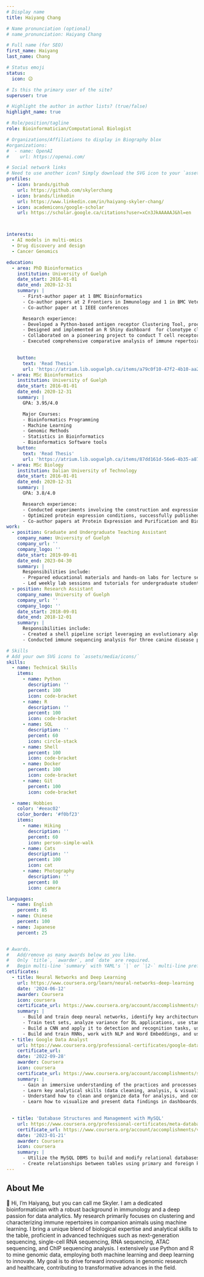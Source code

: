 ```yaml
---
# Display name
title: Haiyang Chang

# Name pronunciation (optional)
# name_pronunciation: Haiyang Chang

# Full name (for SEO)
first_name: Haiyang
last_name: Chang

# Status emoji
status:
  icon: 😉

# Is this the primary user of the site?
superuser: true

# Highlight the author in author lists? (true/false)
highlight_name: true

# Role/position/tagline
role: Bioinformatician/Computational Biologist

# Organizations/Affiliations to display in Biography blox
#organizations:
#  - name: OpenAI
#    url: https://openai.com/

# Social network links
# Need to use another icon? Simply download the SVG icon to your `assets/media/icons/` folder.
profiles:
  - icon: brands/github
    url: https://github.com/skylerchang
  - icon: brands/linkedin
    url: https://www.linkedin.com/in/haiyang-skyler-chang/
  - icon: academicons/google-scholar
    url: https://scholar.google.ca/citations?user=xCn3JkAAAAAJ&hl=en



interests:
  - AI models in multi-omics
  - Drug discovery and design 
  - Cancer Genomics 

education:
  - area: PhD Bioinformatics
    institution: University of Guelph
    date_start: 2016-01-01
    date_end: 2020-12-31
    summary: |
      - First-author paper at 1 BMC Bioinformatics
      - Co-author papers at 2 Frontiers in Immunology and 1 in BMC Veterinary Research
      - Co-author paper at 1 IEEE conferences 

      Research experience:
      - Developed a Python-based antigen receptor Clustering Tool, processing one million unique sequences in 5 minutes on a MacBook Air with an M2 chip, maintaining high clustering quality comparable to established tools.
      - Designed and implemented an R Shiny dashboard  for clonotype clustering visualization, incorporating interactive network graphs, phylogenetic trees, and logo representation plots, enhancing the exploration of high-publicity clusters as potential immune signatures.
      - Collaborated on a pioneering project to conduct T cell receptor (TCR) repertoire analysis using single-cell RNA sequencing in both healthy cats and dogs and  perform the TCR clustering analysis.
      - Executed comprehensive comparative analysis of immune repertoires in dog neurological diseases across two anatomical compartments, identifying novel ante-mortem diagnostic tools through clonotype clustering and sequence pattern similarity analysis.

    
    button:
      text: 'Read Thesis'
      url: 'https://atrium.lib.uoguelph.ca/items/a79c0f10-47f2-4b10-aa25-2e53e456a9d2'
  - area: MSc Bioinformatics
    institution: University of Guelph
    date_start: 2016-01-01
    date_end: 2020-12-31
    summary: |
      GPA: 3.95/4.0

      Major Courses:
      - Bioinformatics Programming 
      - Machine Learning
      - Genomic Methods 
      - Statistics in Bioinformatics
      - Bioinformatics Software tools
    button:
      text: 'Read Thesis'
      url: 'https://atrium.lib.uoguelph.ca/items/87dd161d-56e6-4b35-a878-05671a4f005b'
  - area: MSc Biology
    institution: Dalian University of Technology
    date_start: 2016-01-01
    date_end: 2020-12-31
    summary: |
      GPA: 3.8/4.0

      Research experience:
      - Conducted experiments involving the construction and expression of plasmid vectors of human glutamate oxaloacetate transaminases, performing protein purification and enzymatic activity assessment.
      - Optimized protein expression conditions, successfully published the crystallization structures in the Protein Data Bank (PDB) with IDs: 3WZF and 5AX8.
      - Co-author papers at Protein Expression and Purification and BioScience Trends.
work:
  - position: Graduate and Undergraduate Teaching Assistant
    company_name: University of Guelph
    company_url: ''
    company_logo: ''
    date_start: 2019-09-01
    date_end: 2023-04-30
    summary: |
      Responsibilities include:
      - Prepared educational materials and hands-on labs for lecture sessions on Unix commands, high-performance computing (HPC), and bioinformatics sequencing analysis (genome assembly, bulk RNA-seq, SNP anlysis, ATAC-seq and ChIP-seq.)
      - Led weekly lab sessions and tutorials for undergraduate students in statistics and R software, providing support for statistical modeling, data analysis, and visualization.
  - position: Research Assistant
    company_name: University of Guelph
    company_url: ''
    company_logo: ''
    date_start: 2018-09-01
    date_end: 2018-12-01
    summary: |
      Responsibilities include:
      - Created a shell pipeline script leveraging an evolutionary algorithm to identify high-similarity antigen receptors, streamlining the analysis process from Illumina sequencing platform to HPC platform.
      - Conducted immune sequencing analysis for three canine disease projects (lymphoma, minimal residual disease, and inflammatory conditions), contributing to one co-authored academic paper.

# Skills
# Add your own SVG icons to `assets/media/icons/`
skills:
  - name: Technical Skills
    items:
      - name: Python
        description: ''
        percent: 100
        icon: code-bracket
      - name: R
        description: ''
        percent: 100
        icon: code-bracket
      - name: SQL
        description: ''
        percent: 60
        icon: circle-stack
      - name: Shell
        percent: 100
        icon: code-bracket
      - name: Docker
        percent: 100
        icon: code-bracket
      - name: Git
        percent: 100
        icon: code-bracket

  - name: Hobbies
    color: '#eeac02'
    color_border: '#f0bf23'
    items:
      - name: Hiking
        description: ''
        percent: 60
        icon: person-simple-walk
      - name: Cats
        description: ''
        percent: 100
        icon: cat
      - name: Photography
        description: ''
        percent: 80
        icon: camera

languages:
  - name: English
    percent: 85
  - name: Chinese
    percent: 100
  - name: Japanese
    percent: 25


# Awards.
#   Add/remove as many awards below as you like.
#   Only `title`, `awarder`, and `date` are required.
#   Begin multi-line `summary` with YAML's `|` or `|2-` multi-line prefix and indent 2 spaces below.
cetificates:
  - title: Neural Networks and Deep Learning
    url: https://www.coursera.org/learn/neural-networks-deep-learning
    date: '2024-06-12'
    awarder: Coursera
    icon: coursera
    certificate_url: https://www.coursera.org/account/accomplishments/specialization/5BQYQ7YTPAYQ
    summary: |
      - Build and train deep neural networks, identify key architecture parameters, implement vectorized neural networks and deep learning to applications
      - Train test sets, analyze variance for DL applications, use standard techniques and optimization algorithms, and build neural networks in TensorFlow
      - Build a CNN and apply it to detection and recognition tasks, use neural style transfer to generate art, and apply algorithms to image and video data
      - Build and train RNNs, work with NLP and Word Embeddings, and use HuggingFace tokenizers and transformer models to perform NER and Question Answering.
  - title: Google Data Analyst
    url: https://www.coursera.org/professional-certificates/google-data-analytics
    certificate_url: 
    date: '2022-09-28'
    awarder: Coursera
    icon: coursera
    certificate_url: https://www.coursera.org/account/accomplishments/specialization/certificate/F4SPV4FKNN27
    summary: |
      - Gain an immersive understanding of the practices and processes used by a junior or associate data analyst in their day-to-day job.
      - Learn key analytical skills (data cleaning, analysis, & visualization) and tools (spreadsheets, SQL, R programming, Tableau). 
      - Understand how to clean and organize data for analysis, and complete analysis and calculations using spreadsheets, SQL and R programming.
      - Learn how to visualize and present data findings in dashboards, presentations and commonly used visualization platforms.
      

  - title: 'Database Structures and Management with MySQL'
    url: https://www.coursera.org/professional-certificates/meta-database-engineer
    certificate_url: https://www.coursera.org/account/accomplishments/verify/5LG6ESQWUKL9
    date: '2023-01-21'
    awarder: Coursera
    icon: coursera
    summary: |
      - Utilize the MySQL DBMS to build and modify relational databases with SQL.
      - Create relationships between tables using primary and foreign keys .
---
```


## About Me

👋 Hi, I’m Haiyang, but you can call me Skyler. I am a dedicated bioinformatician with a robust background in immunology and a deep passion for data analytics. My research primarily focuses on clustering and characterizing immune repertoires in companion animals using machine learning. I bring a unique blend of biological expertise and analytical skills to the table, proficient in advanced techniques such as next-generation sequencing, single-cell RNA sequencing, RNA sequencing, ATAC sequencing, and ChIP sequencing analysis. I extensively use Python and R to mine genomic data, employing both machine learning and deep learning to innovate. My goal is to drive forward innovations in genomic research and healthcare, contributing to transformative advances in the field.